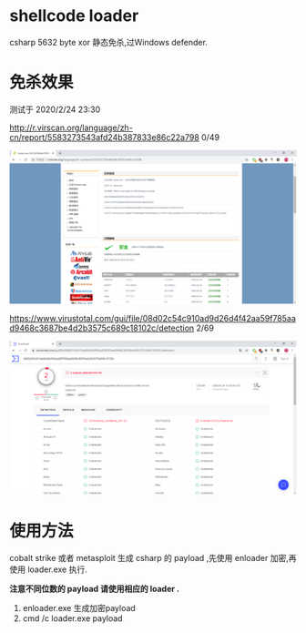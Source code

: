 # shellcode loader
csharp 5632 byte xor 静态免杀,过Windows defender.

# 免杀效果

测试于 2020/2/24 23:30

http://r.virscan.org/language/zh-cn/report/5583273543afd24b387833e86c22a798 0/49

![](image/virscan.png)

https://www.virustotal.com/gui/file/08d02c54c910ad9d26d4f42aa59f785aad9468c3687be4d2b3575c689c18102c/detection 2/69

![](image/virustotal.png)

# 使用方法

cobalt strike 或者 metasploit 生成 csharp 的 payload ,先使用 enloader 加密,再使用 loader.exe 执行.

**注意不同位数的 payload 请使用相应的 loader .**

1. enloader.exe 生成加密payload
2. cmd /c loader.exe payload